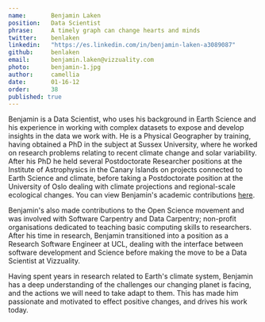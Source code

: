 ```yaml
---
name:       Benjamin Laken
position:   Data Scientist
phrase:     A timely graph can change hearts and minds
twitter:    benlaken
linkedin:   "https://es.linkedin.com/in/benjamin-laken-a3089087"
github:		benlaken
email:      benjamin.laken@vizzuality.com
photo:      benjamin-1.jpg
author:     camellia
date:       01-16-12
order:      38
published: true
---
```

Benjamin is a Data Scientist, who uses his background in Earth Science and his experience in working with complex datasets to expose and develop insights in the data we work with. He is a Physical Geographer by training, having obtained a PhD in the subject at Sussex University, where he worked on research problems relating to recent climate change and solar variability. After his PhD he held several Postdoctorate Researcher positions at the Institute of Astrophysics in the Canary Islands on projects connected to Earth Science and climate, before taking a Postdoctorate position at the University of Oslo dealing with climate projections and regional-scale ecological changes. You can view Benjamin's academic contributions <a href="https://orcid.org/0000-0003-2021-6258">here</a>.

Benjamin's also made contributions to the Open Science movement and was involved with Software Carpentry and Data Carpentry; non-profit organisations dedicated to teaching basic computing skills to researchers. After his time in research, Benjamin transitioned into a position as a Research Software Engineer at UCL, dealing with the interface between software development and Science before making the move to be a Data Scientist at Vizzuality.

Having spent years in research related to Earth's climate system, Benjamin has a deep understanding of the challenges our changing planet is facing, and the actions we will need to take adapt to them. This has made him passionate and motivated to effect positive changes, and drives his work today.